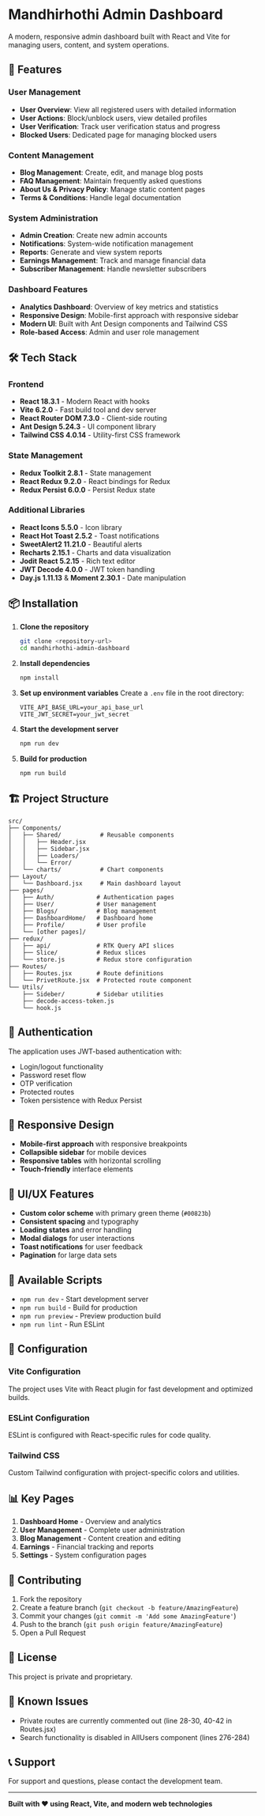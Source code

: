 # Mandhirhothi Admin Dashboard

A modern, responsive admin dashboard built with React and Vite for managing users, content, and system operations.

## 🚀 Features

### User Management
- **User Overview**: View all registered users with detailed information
- **User Actions**: Block/unblock users, view detailed profiles
- **User Verification**: Track user verification status and progress
- **Blocked Users**: Dedicated page for managing blocked users

### Content Management
- **Blog Management**: Create, edit, and manage blog posts
- **FAQ Management**: Maintain frequently asked questions
- **About Us & Privacy Policy**: Manage static content pages
- **Terms & Conditions**: Handle legal documentation

### System Administration
- **Admin Creation**: Create new admin accounts
- **Notifications**: System-wide notification management
- **Reports**: Generate and view system reports
- **Earnings Management**: Track and manage financial data
- **Subscriber Management**: Handle newsletter subscribers

### Dashboard Features
- **Analytics Dashboard**: Overview of key metrics and statistics
- **Responsive Design**: Mobile-first approach with responsive sidebar
- **Modern UI**: Built with Ant Design components and Tailwind CSS
- **Role-based Access**: Admin and user role management

## 🛠️ Tech Stack

### Frontend
- **React 18.3.1** - Modern React with hooks
- **Vite 6.2.0** - Fast build tool and dev server
- **React Router DOM 7.3.0** - Client-side routing
- **Ant Design 5.24.3** - UI component library
- **Tailwind CSS 4.0.14** - Utility-first CSS framework

### State Management
- **Redux Toolkit 2.8.1** - State management
- **React Redux 9.2.0** - React bindings for Redux
- **Redux Persist 6.0.0** - Persist Redux state

### Additional Libraries
- **React Icons 5.5.0** - Icon library
- **React Hot Toast 2.5.2** - Toast notifications
- **SweetAlert2 11.21.0** - Beautiful alerts
- **Recharts 2.15.1** - Charts and data visualization
- **Jodit React 5.2.15** - Rich text editor
- **JWT Decode 4.0.0** - JWT token handling
- **Day.js 1.11.13** & **Moment 2.30.1** - Date manipulation

## 📦 Installation

1. **Clone the repository**
   ```bash
   git clone <repository-url>
   cd mandhirhothi-admin-dashboard
   ```

2. **Install dependencies**
   ```bash
   npm install
   ```

3. **Set up environment variables**
   Create a `.env` file in the root directory:
   ```env
   VITE_API_BASE_URL=your_api_base_url
   VITE_JWT_SECRET=your_jwt_secret
   ```

4. **Start the development server**
   ```bash
   npm run dev
   ```

5. **Build for production**
   ```bash
   npm run build
   ```

## 🏗️ Project Structure

```
src/
├── Components/
│   ├── Shared/           # Reusable components
│   │   ├── Header.jsx
│   │   ├── Sidebar.jsx
│   │   ├── Loaders/
│   │   └── Error/
│   └── charts/           # Chart components
├── Layout/
│   └── Dashboard.jsx     # Main dashboard layout
├── pages/
│   ├── Auth/            # Authentication pages
│   ├── User/            # User management
│   ├── Blogs/           # Blog management
│   ├── DashboardHome/   # Dashboard home
│   ├── Profile/         # User profile
│   └── [other pages]/
├── redux/
│   ├── api/             # RTK Query API slices
│   ├── Slice/           # Redux slices
│   └── store.js         # Redux store configuration
├── Routes/
│   ├── Routes.jsx       # Route definitions
│   └── PrivetRoute.jsx  # Protected route component
└── Utils/
    ├── Sideber/         # Sidebar utilities
    ├── decode-access-token.js
    └── hook.js
```

## 🔐 Authentication

The application uses JWT-based authentication with:
- Login/logout functionality
- Password reset flow
- OTP verification
- Protected routes
- Token persistence with Redux Persist

## 📱 Responsive Design

- **Mobile-first approach** with responsive breakpoints
- **Collapsible sidebar** for mobile devices
- **Responsive tables** with horizontal scrolling
- **Touch-friendly** interface elements

## 🎨 UI/UX Features

- **Custom color scheme** with primary green theme (`#00823b`)
- **Consistent spacing** and typography
- **Loading states** and error handling
- **Modal dialogs** for user interactions
- **Toast notifications** for user feedback
- **Pagination** for large data sets

## 🚀 Available Scripts

- `npm run dev` - Start development server
- `npm run build` - Build for production
- `npm run preview` - Preview production build
- `npm run lint` - Run ESLint

## 🔧 Configuration

### Vite Configuration
The project uses Vite with React plugin for fast development and optimized builds.

### ESLint Configuration
ESLint is configured with React-specific rules for code quality.

### Tailwind CSS
Custom Tailwind configuration with project-specific colors and utilities.

## 📊 Key Pages

1. **Dashboard Home** - Overview and analytics
2. **User Management** - Complete user administration
3. **Blog Management** - Content creation and editing
4. **Earnings** - Financial tracking and reports
5. **Settings** - System configuration pages

## 🤝 Contributing

1. Fork the repository
2. Create a feature branch (`git checkout -b feature/AmazingFeature`)
3. Commit your changes (`git commit -m 'Add some AmazingFeature'`)
4. Push to the branch (`git push origin feature/AmazingFeature`)
5. Open a Pull Request

## 📝 License

This project is private and proprietary.

## 🐛 Known Issues

- Private routes are currently commented out (line 28-30, 40-42 in Routes.jsx)
- Search functionality is disabled in AllUsers component (lines 276-284)

## 📞 Support

For support and questions, please contact the development team.

---

**Built with ❤️ using React, Vite, and modern web technologies**
